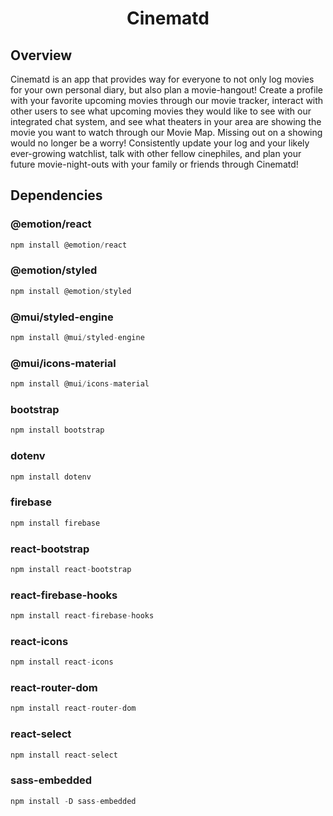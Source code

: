 <h1 align="center">
  Cinematd
</h1>

## Overview
Cinematd is an app that provides way for everyone to not only log movies for your own personal diary, but also plan a movie-hangout! Create a profile with your favorite upcoming movies through our movie tracker, interact with other users to see what upcoming movies they would like to see with our integrated chat system, and see what theaters in your area are showing the movie you want to watch through our Movie Map. Missing out on a showing would no longer be a worry! Consistently update your log and your likely ever-growing watchlist, talk with other fellow cinephiles, and plan your future movie-night-outs with your family or friends through Cinematd!

## Dependencies

### @emotion/react

```js
npm install @emotion/react
```

### @emotion/styled

```js
npm install @emotion/styled
```

### @mui/styled-engine

```js
npm install @mui/styled-engine
```

### @mui/icons-material

```js
npm install @mui/icons-material
```

### bootstrap

```js
npm install bootstrap
```

### dotenv

```js
npm install dotenv
```

### firebase

```js
npm install firebase
```

### react-bootstrap

```js
npm install react-bootstrap
```

### react-firebase-hooks

```js
npm install react-firebase-hooks
```

### react-icons

```js
npm install react-icons
```

### react-router-dom

```js
npm install react-router-dom
```

### react-select

```js
npm install react-select
```

### sass-embedded

```js
npm install -D sass-embedded
```
